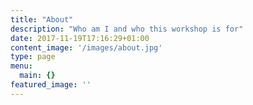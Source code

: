 ```yaml
---
title: "About"
description: "Who am I and who this workshop is for"
date: 2017-11-19T17:16:29+01:00
content_image: '/images/about.jpg'
type: page
menu:
  main: {}
featured_image: ''
---
```


